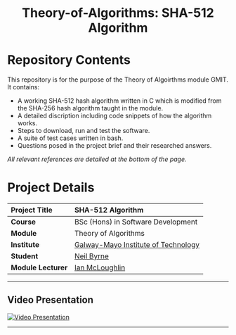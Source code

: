 <h1 align="center">Theory-of-Algorithms: SHA-512 Algorithm</h1>

# Repository Contents
This repository is for the purpose of the Theory of Algoirthms module GMIT. It contains:
* A working SHA-512 hash algorithm written in C which is modified from the SHA-256 hash algorithm taught in the module.
* A detailed discription including code snippets of how the algorithm works.
* Steps to download, run and test the software.
* A suite of test cases written in bash.
* Questions posed in the project brief and their researched answers.

*All relevant references are detailed at the bottom of the page.*


# Project Details
| **Project Title** | SHA-512 Algorithm |
| :------------- |:-------------|
| **Course**              | BSc (Hons) in Software Development |
| **Module**              | Theory of Algorithms |
| **Institute**           | [Galway-Mayo Institute of Technology](https://www.gmit.ie/) |
| **Student**             | [Neil Byrne](https://github.com/NeilByrne97) |
| **Module Lecturer**      | [Ian McLoughlin](https://github.com/ianmcloughlin/) |

***


## Video Presentation
[![Video Presentation](https://img.youtube.com/vi/t3jqQkUNky0/0.jpg)](https://www.youtube.com/watch?v=t3jqQkUNky0)

***
